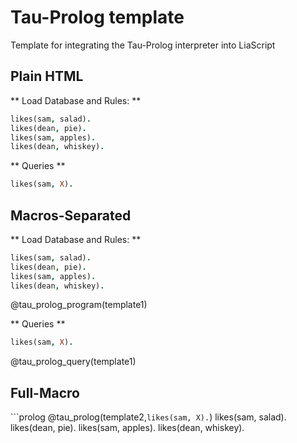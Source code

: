 <!--

author:   Andre Dietrich
email:    dietrich@ivs.cs.uni-magdeburg.de
version:  1.0.0
language: en
narrator: US English Female

script: https://rawgit.com/andre-dietrich/tau-prolog_template/master/js/tau-prolog.min.js

@tau_prolog_program
<script>

    var db = `@input`;
    window['@0'] = {session: window.pl.create(),
                    query: null,
                    rslt: "",
                    query_str: "",
                    db: db};
    var c = window['@0']['session'].consult(db);

    if( c !== true ){
        var err = new LiaError("parsing program '@0' => " + c.args[0], 1);
        var c_err = window.pl.flatten_error(c);
        err.add_detail(0, c_err.type+" => " + c_err.found + "; expected => " +c_err.expected, "error", c_err.line - 1, c_err.column);
        throw err;
    }
    else
        "database '@0' loaded";
</script>
@end

@tau_prolog_program2
<script>

    var db1 = `@input(0)`;
    var db2 = `@input(1)`;

    window['@0'] = {session: window.pl.create(),
                    query: null,
                    rslt: "",
                    query_str: "",
                    db: db};
    var c = window['@0']['session'].consult(db1+db2);

    if( c !== true ){
        var err = new LiaError("parsing program '@0' => " + c.args[0], 2);
        var c_err = window.pl.flatten_error(c);

        err.add_detail(0, c_err.type+" => " + c_err.found + "; expected => " +c_err.expected, "error", c_err.line - 1, c_err.column);
        throw err;
    }
    else
        "database '@0' loaded";
</script>
@end

@tau_prolog_programX
<script>
    var db = `@1`;
    window['@0'] = {session: window.pl.create(),
                    query: null,
                    rslt: "",
                    query_str: "",
                    db: db};
    var c = window['@0']['session'].consult(db);

    if( c !== true ){
        var err = new LiaError("parsing program '@0' => " + c.args[0], 1);
        var c_err = window.pl.flatten_error(c);
        err.add_detail(0, c_err.type+" => " + c_err.found + "; expected => " +c_err.expected, "error", c_err.line - 1, c_err.column);
        throw err;
    }
    else
        "database '@0' loaded";
</script>
@end

@tau_prolog_query
<script>
    var query = `@input`;

    try {
        if(window['@0']['query'] == null || window['@0']['query_str'] != query) {
            window['@0']['query_str'] = query;
            window['@0']['rslt'] = "";
            window['@0']['query'] = window['@0']['session'].query(query);
        }
    }
    catch(e) {
        throw {message: "'@0' has not been consulted"};
    }

    if( window['@0']['query'] !== true ) {
        //throw {message: "parsing query for '@0' => " + window['@0']['query'].args[0]};

        var err = new LiaError("parsing query for '@0' => " + window['@0']['query'].args[0], 1);
        var c_err = window.pl.flatten_error(window['@0']['query']);
        err.add_detail(0, c_err.type+" => " + c_err.found + "; expected => " +c_err.expected, "error", c_err.line - 1, c_err.column);
        throw err;
    }
    else {
        window['@0']['session'].answer(e => {
            window['@0']['rslt'] +=  window.pl.format_answer(e)+"\n";
        });
        window['@0']['rslt'];
    }
</script>
@end

@tau_prolog_check
<script>
    var db = null;

    try {
        db = window['@0']['db'];
    }
    catch(e) {
        throw {message: "'@0' has not been consulted"};
    }

    var session = window.pl.create();

    var c = session.consult(db);

    if( c !== true )
        throw {message: "parsing program '@0' => " + c.args[0]};

    session.query(`@1`.replace(/[.]/g, "") + ".");

    let rslt = false;

    session.answer(e => {rslt = window.pl.format_answer( e );});

    rslt == "true ;";
</script>
@end

@tau_prolog
```prolog @0
@2
```
@tau_prolog_program(@0)


```prolog Anfrage:
@1
```
@tau_prolog_query(@0)
@end


-->

# Tau-Prolog template

Template for integrating the Tau-Prolog interpreter into LiaScript

## Plain HTML

** Load Database and Rules: **

```prolog
likes(sam, salad).
likes(dean, pie).
likes(sam, apples).
likes(dean, whiskey).
```
<script>
    window["session_name"] = {session: window.pl.create(), query: null, rslt: "", query_str: ""};
    var c = window["session_name"]['session'].consult(`@input`);
    if( c !== true )
        throw {message: 'parsing program => ' + c.args[0]};
    else
        "database loaded";
</script>

** Queries **

```prolog
likes(sam, X).
```
<script>
var query = `@input`;

if(window['session_name']['query'] == null || window['session_name']['query_str'] != query) {
    window['session_name']['query_str'] = query;
    window['session_name']['rslt'] = "";
    window['session_name']['query'] = window['session_name']['session'].query(query);
}

if( window['session_name']['query'] !== true ) {
    throw {message: 'parsing query => ' + window['session_name']['query'].args[0]};
}
else {
    var callback = function(answer) {
        window['session_name']['rslt'] +=  window.pl.format_answer( answer ) + "\n";
    };
    window['session_name']['session'].answer(callback);

    window['session_name']['rslt'];
}
</script>


## Macros-Separated

** Load Database and Rules: **

```prolog
likes(sam, salad).
likes(dean, pie).
likes(sam, apples).
likes(dean, whiskey).
```
@tau_prolog_program(template1)

** Queries **

```prolog
likes(sam, X).
```
@tau_prolog_query(template1)


## Full-Macro

```prolog @tau_prolog(template2,`likes(sam, X).`)
likes(sam, salad).
likes(dean, pie).
likes(sam, apples).
likes(dean, whiskey).
```
